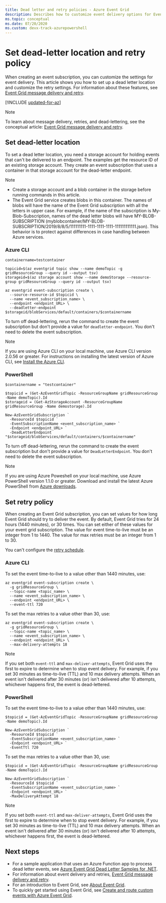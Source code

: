 ```yaml
---
title: Dead letter and retry policies - Azure Event Grid
description: Describes how to customize event delivery options for Event Grid. Set a dead-letter destination, and specify how long to retry delivery.
ms.topic: conceptual
ms.date: 07/20/2020 
ms.custom: devx-track-azurepowershell
---
```


# Set dead-letter location and retry policy

When creating an event subscription, you can customize the settings for event delivery. This article shows you how to set up a dead letter location and customize the retry settings. For information about these features, see [Event Grid message delivery and retry](delivery-and-retry.md).

[!INCLUDE [updated-for-az](../../includes/updated-for-az.md)]

> [!NOTE]
> To learn about message delivery, retries, and dead-lettering, see the conceptual article: [Event Grid message delivery and retry](delivery-and-retry.md).

## Set dead-letter location

To set a dead letter location, you need a storage account for holding events that can't be delivered to an endpoint. The examples get the resource ID of an existing storage account. They create an event subscription that uses a container in that storage account for the dead-letter endpoint.

> [!NOTE]
> - Create a storage account and a blob container in the storage before running commands in this article.
> - The Event Grid service creates blobs in this container. The names of blobs will have the name of the Event Grid subscription with all the letters in upper case. For example, if the name of the subscription is My-Blob-Subscription, names of the dead letter blobs will have MY-BLOB-SUBSCRIPTION (myblobcontainer/MY-BLOB-SUBSCRIPTION/2019/8/8/5/111111111-1111-1111-1111-111111111111.json). This behavior is to protect against differences in case handling between Azure services.


### Azure CLI

```azurecli-interactive
containername=testcontainer

topicid=$(az eventgrid topic show --name demoTopic -g gridResourceGroup --query id --output tsv)
storageid=$(az storage account show --name demoStorage --resource-group gridResourceGroup --query id --output tsv)

az eventgrid event-subscription create \
  --source-resource-id $topicid \
  --name <event_subscription_name> \
  --endpoint <endpoint_URL> \
  --deadletter-endpoint $storageid/blobServices/default/containers/$containername
```

To turn off dead-lettering, rerun the command to create the event subscription but don't provide a value for `deadletter-endpoint`. You don't need to delete the event subscription.

> [!NOTE]
> If you are using Azure CLI on your local machine, use Azure CLI version 2.0.56 or greater. For instructions on installing the latest version of Azure CLI, see [Install the Azure CLI](/cli/azure/install-azure-cli).

### PowerShell

```azurepowershell-interactive
$containername = "testcontainer"

$topicid = (Get-AzEventGridTopic -ResourceGroupName gridResourceGroup -Name demoTopic).Id
$storageid = (Get-AzStorageAccount -ResourceGroupName gridResourceGroup -Name demostorage).Id

New-AzEventGridSubscription `
  -ResourceId $topicid `
  -EventSubscriptionName <event_subscription_name> `
  -Endpoint <endpoint_URL> `
  -DeadLetterEndpoint "$storageid/blobServices/default/containers/$containername"
```

To turn off dead-lettering, rerun the command to create the event subscription but don't provide a value for `DeadLetterEndpoint`. You don't need to delete the event subscription.

> [!NOTE]
> If you are using Azure Poweshell on your local machine, use Azure PowerShell version 1.1.0 or greater. Download and install the latest Azure PowerShell from [Azure downloads](https://azure.microsoft.com/downloads/).

## Set retry policy

When creating an Event Grid subscription, you can set values for how long Event Grid should try to deliver the event. By default, Event Grid tries for 24 hours (1440 minutes), or 30 times. You can set either of these values for your event grid subscription. The value for event time-to-live must be an integer from 1 to 1440. The value for max retries must be an integer from 1 to 30.

You can't configure the [retry schedule](delivery-and-retry.md#retry-schedule-and-duration).

### Azure CLI

To set the event time-to-live to a value other than 1440 minutes, use:

```azurecli-interactive
az eventgrid event-subscription create \
  -g gridResourceGroup \
  --topic-name <topic_name> \
  --name <event_subscription_name> \
  --endpoint <endpoint_URL> \
  --event-ttl 720
```

To set the max retries to a value other than 30, use:

```azurecli-interactive
az eventgrid event-subscription create \
  -g gridResourceGroup \
  --topic-name <topic_name> \
  --name <event_subscription_name> \
  --endpoint <endpoint_URL> \
  --max-delivery-attempts 18
```

> [!NOTE]
> If you set both `event-ttl` and `max-deliver-attempts`, Event Grid uses the first to expire to determine when to stop event delivery. For example, if you set 30 minutes as time-to-live (TTL) and 10 max delivery attempts. When an event isn't delivered after 30 minutes (or) isn't delivered after 10 attempts, whichever happens first, the event is dead-lettered.  

### PowerShell

To set the event time-to-live to a value other than 1440 minutes, use:

```azurepowershell-interactive
$topicid = (Get-AzEventGridTopic -ResourceGroupName gridResourceGroup -Name demoTopic).Id

New-AzEventGridSubscription `
  -ResourceId $topicid `
  -EventSubscriptionName <event_subscription_name> `
  -Endpoint <endpoint_URL> `
  -EventTtl 720
```

To set the max retries to a value other than 30, use:

```azurepowershell-interactive
$topicid = (Get-AzEventGridTopic -ResourceGroupName gridResourceGroup -Name demoTopic).Id

New-AzEventGridSubscription `
  -ResourceId $topicid `
  -EventSubscriptionName <event_subscription_name> `
  -Endpoint <endpoint_URL> `
  -MaxDeliveryAttempt 18
```

> [!NOTE]
> If you set both `event-ttl` and `max-deliver-attempts`, Event Grid uses the first to expire to determine when to stop event delivery. For example, if you set 30 minutes as time-to-live (TTL) and 10 max delivery attempts. When an event isn't delivered after 30 minutes (or) isn't delivered after 10 attempts, whichever happens first, the event is dead-lettered.  

## Next steps

* For a sample application that uses an Azure Function app to process dead letter events, see [Azure Event Grid Dead Letter Samples for .NET](https://azure.microsoft.com/resources/samples/event-grid-dotnet-handle-deadlettered-events/).
* For information about event delivery and retries, [Event Grid message delivery and retry](delivery-and-retry.md).
* For an introduction to Event Grid, see [About Event Grid](overview.md).
* To quickly get started using Event Grid, see [Create and route custom events with Azure Event Grid](custom-event-quickstart.md).
